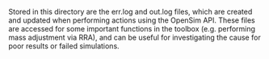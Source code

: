 Stored in this directory are the err.log and out.log files, which are created
and updated when performing actions using the OpenSim API. These files are 
accessed for some important functions in the toolbox (e.g. performing mass 
adjustment via RRA), and can be useful for investigating the cause for poor 
results or failed simulations. 